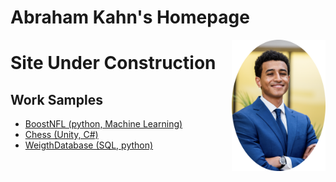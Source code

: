 

# Abraham Kahn's Homepage 

<img align="right" width="150" src="images/headshot.png">

# Site Under Construction

## Work Samples
- [BoostNFL (python, Machine Learning)](work_samples/boostnfl.md)
- [Chess (Unity, C#)](work_samples/chess.md)
- [WeigthDatabase (SQL, python)](work_samples/weight_sql.md)
